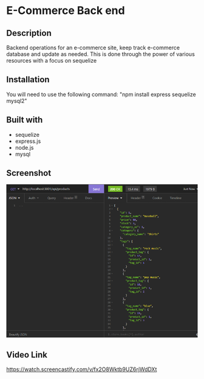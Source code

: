 
# E-Commerce Back end

## Description 
Backend operations for an e-commerce site, keep track e-commerce database and update as needed. This is done through the power of various resources with a focus on sequelize 

## Installation
You will need to use the following command: "npm install express sequelize mysql2"

## Built with 

- sequelize
- express.js
- node.js
- mysql
## Screenshot
![alt text](assets/images/ecoms.PNG)

## Video Link

https://watch.screencastify.com/v/fx2O8Wktb9UZ6rjWdDXt

